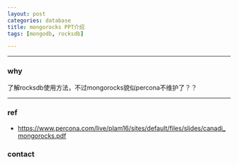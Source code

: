 ```yaml
---
layout: post
categories: database
title: mongorocks PPT介绍
tags: [mongodb, rocksdb]

---
```


  

---

### why

了解rocksdb使用方法，不过mongorocks貌似percona不维护了？？

----



### ref

- <https://www.percona.com/live/plam16/sites/default/files/slides/canadi_mongorocks.pdf>

### contact

